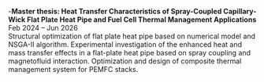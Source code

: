-<strong>Master thesis: Heat Transfer Characteristics of Spray-Coupled Capillary-Wick Flat Plate Heat Pipe and Fuel Cell Thermal Management Applications</strong>		Feb 2024 – Jun 2026                                                                                                           
	Structural optimization of flat plate heat pipe based on numerical model and NSGA-Ⅱ algorithm.
	Experimental investigation of the enhanced heat and mass transfer effects in a flat-plate heat pipe based on spray coupling and magnetofluid interaction.
	Optimization and design of composite thermal management system for PEMFC stacks.
